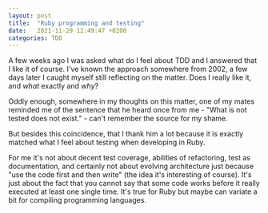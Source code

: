 ```yaml
---
layout: post
title:  "Ruby programming and testing"
date:   2021-11-29 12:49:47 +0200
categories: TDD
---
```


A few weeks ago I was asked what do I feel about TDD and I answered that I like it of course. I've known the approach somewhere from 2002, a few days later I caught myself still reflecting on the matter. Does I really like it, and *what* exactly and *why*?

Oddly enough, somewhere in my thoughts on this matter, one of my mates reminded me of the sentence that he heard once from me - "What is not tested does not exist." - can't remember the source for my shame.

But besides this coincidence, that I thank him a lot because it is exactly matched what I feel about testing when developing in Ruby.

For me it's not about decent test coverage, abilities of refactoring, test as documentation, and certainly not about evolving architecture just because "use the code first and then write" (the idea it's interesting of course). It's just about the fact that you cannot say that some code works before it really executed at least one single time. It's true for Ruby but maybe can variate a bit for compiling programming languages.
